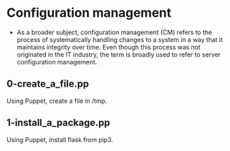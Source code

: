 # Configuration management
* As a broader subject, configuration management (CM) refers to the process of systematically handling changes to a system in a way that it maintains integrity over time. Even though this process was not originated in the IT industry, the term is broadly used to refer to server configuration management.
## 0-create_a_file.pp
Using Puppet, create a file in /tmp.
## 1-install_a_package.pp
Using Puppet, install flask from pip3.
